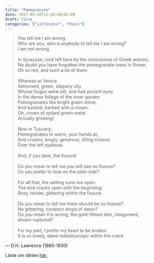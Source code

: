 ```yaml
---
title: "Pomegranate"
date: 2017-03-10T11:29:03+02:00
draft: false
categories: ["Litteratur", "Poesi"]
---
```


> You tell me I am wrong.  
> Who are you, who is anybody to tell me I am wrong?  
> I am not wrong.  
><br>
> In Syracuse, rock left bare by the viciousness of Greek women,  
> No doubt you have forgotten the pomegranate-trees in flower,  
> Oh so red, and such a lot of them.  
><br>
> Whereas at Venice  
> Abhorrent, green, slippery city  
> Whose Doges were old, and had ancient eyes.  
> In the dense foliage of the inner garden  
> Pomegranates like bright green stone,  
> And barbed, barbed with a crown.  
> Oh, crown of spiked green metal  
> Actually growing!  
><br>
> Now in Tuscany,  
> Pomegranates to warm, your hands at;  
> And crowns, kingly, generous, tilting crowns  
> Over the left eyebrow.  
><br>
> And, if you dare, the fissure!  
><br>
> Do you mean to tell me you will see no fissure?  
> Do you prefer to look on the plain side?  
><br>
> For all that, the setting suns are open.  
> The end cracks open with the beginning:  
> Rosy, tender, glittering within the fissure.  
><br>
> Do you mean to tell me there should be no fissure?  
> No glittering, compact drops of dawn?  
> Do you mean it is wrong, the gold-filmed skin, integument,   
>     shown ruptured?  
><br>
> For my part, I prefer my heart to be broken.  
>It is so lovely, dawn-kaleidoscopic within the crack.  

 — D.H. Lawrence (1885-1930)
 
 Läste om dikten [här.](https://archive.fo/aUgqc)
